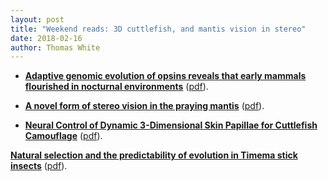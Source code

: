 ```yaml
---
layout: post
title: "Weekend reads: 3D cuttlefish, and mantis vision in stereo"
date: 2018-02-16
author: Thomas White
---
```


- [**Adaptive genomic evolution of opsins reveals that early mammals flourished in nocturnal environments**](https://doi.org/10.1186/s12864-017-4417-8) ([pdf](https://bmcgenomics.biomedcentral.com/track/pdf/10.1186/s12864-017-4417-8?site=bmcgenomics.biomedcentral.com)).

- [**A novel form of stereo vision in the praying mantis**](https://doi.org/10.1016/j.cub.2018.01.012) ([pdf](http://www.cell.com/current-biology/pdf/S0960-9822(18)30014-9.pdf)).

- [**Neural Control of Dynamic 3-Dimensional Skin Papillae for Cuttlefish Camouflage**](https://doi.org/10.1016/j.isci.2018.01.001) ([pdf](http://www.cell.com/iscience/pdf/S2589-0042(18)30001-4.pdf)).

[**Natural selection and the predictability of evolution in Timema stick insects**](http://dx.doi.org/10.1126/science.aap9125) ([pdf](https://sci-hub.hk/10.1126/science.aap9125)).